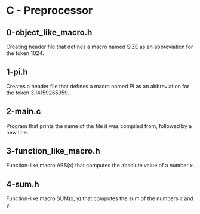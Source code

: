 # C - Preprocessor
## 0-object_like_macro.h
Creating header file that defines a macro named SIZE as an abbreviation for the token 1024.
## 1-pi.h
Creates a header file that defines a macro named PI as an abbreviation for the token 3.14159265359.
## 2-main.c
Program that prints the name of the file it was compiled from, followed by a new line.
## 3-function_like_macro.h
Function-like macro ABS(x) that computes the absolute value of a number x.
## 4-sum.h
Function-like macro SUM(x, y) that computes the sum of the numbers x and y.
